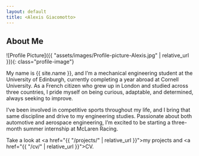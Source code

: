 ```yaml
---
layout: default
title: <Alexis Giacomotto>
---
```


## About Me


![Profile Picture]({{ "assets/images/Profile-picture-Alexis.jpg" | relative_url }}){: class="profile-image"}

 
My name is {{ site.name }}, and I’m a mechanical engineering student at the University of Edinburgh, currently completing a year abroad at Cornell University. As a French citizen who grew up in London and studied across three countries, I pride myself on being curious, adaptable, and determined, always seeking to improve.

I’ve been involved in competitive sports throughout my life, and I bring that same discipline and drive to my engineering studies. Passionate about both automotive and aerospace engineering, I’m excited to be starting a three-month summer internship at McLaren Racing.

Take a look at <a href="{{ "/projects/" | relative_url }}">my projects</a> and <a href="{{ "/cv/" | relative_url }}">CV</a>.